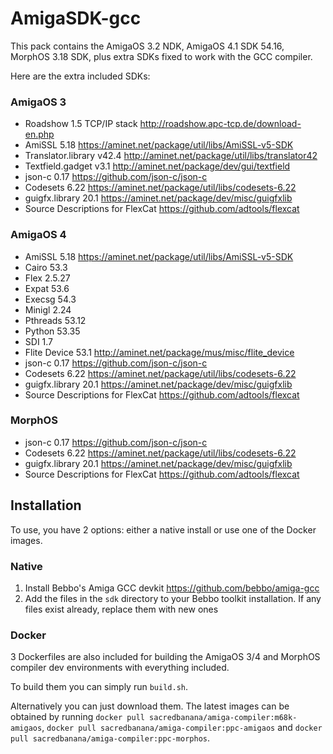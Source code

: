 # AmigaSDK-gcc
This pack contains the AmigaOS 3.2 NDK, AmigaOS 4.1 SDK 54.16, MorphOS 3.18 SDK, plus extra SDKs fixed to work with the GCC compiler.

Here are the extra included SDKs:

### AmigaOS 3
- Roadshow 1.5 TCP/IP stack http://roadshow.apc-tcp.de/download-en.php
- AmiSSL 5.18 https://aminet.net/package/util/libs/AmiSSL-v5-SDK
- Translator.library v42.4 http://aminet.net/package/util/libs/translator42
- Textfield.gadget v3.1 http://aminet.net/package/dev/gui/textfield
- json-c 0.17 https://github.com/json-c/json-c
- Codesets 6.22 https://aminet.net/package/util/libs/codesets-6.22
- guigfx.library 20.1 https://aminet.net/package/dev/misc/guigfxlib
- Source Descriptions for FlexCat https://github.com/adtools/flexcat
  
### AmigaOS 4
- AmiSSL 5.18 https://aminet.net/package/util/libs/AmiSSL-v5-SDK
- Cairo 53.3
- Flex 2.5.27
- Expat 53.6
- Execsg 54.3
- Minigl 2.24
- Pthreads 53.12
- Python 53.35
- SDI 1.7
- Flite Device 53.1 http://aminet.net/package/mus/misc/flite_device
- json-c 0.17 https://github.com/json-c/json-c
- Codesets 6.22 https://aminet.net/package/util/libs/codesets-6.22
- guigfx.library 20.1 https://aminet.net/package/dev/misc/guigfxlib
- Source Descriptions for FlexCat https://github.com/adtools/flexcat
  
### MorphOS
- json-c 0.17 https://github.com/json-c/json-c
- Codesets 6.22 https://aminet.net/package/util/libs/codesets-6.22
- guigfx.library 20.1 https://aminet.net/package/dev/misc/guigfxlib
- Source Descriptions for FlexCat https://github.com/adtools/flexcat

## Installation

To use, you have 2 options: either a native install or use one of the Docker images.

### Native

1. Install Bebbo's Amiga GCC devkit https://github.com/bebbo/amiga-gcc
2. Add the files in the `sdk` directory to your Bebbo toolkit installation. If any files exist already, replace them with new ones

### Docker

3 Dockerfiles are also included for building the AmigaOS 3/4 and MorphOS compiler dev environments with everything included.

To build them you can simply run `build.sh`.

Alternatively you can just download them. The latest images can be obtained by running `docker pull sacredbanana/amiga-compiler:m68k-amigaos`, `docker pull sacredbanana/amiga-compiler:ppc-amigaos` and `docker pull sacredbanana/amiga-compiler:ppc-morphos`.
